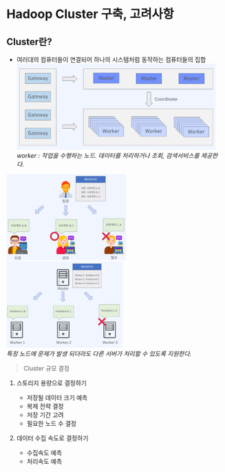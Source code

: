 # Hadoop Cluster 구축, 고려사항

## Cluster란?
- 여러대의 컴퓨터들이 연결되어 하나의 시스템처럼 동작하는 컴퓨터들의 집합
<img src="../img/클러스터%20동작.png" height="200px"></img>  
*worker : 작업을 수행하는 노드. 데이터를 처리하거나 조회, 검색서비스를 제공한다.*

<img src="../img/master%20worker%20architecture.png" height="200px"></img><img src="../img/master%20worker%20architecture2.png" height="200px"></img>  
*특정 노드에 문제가 발생 되더라도 다른 서버가 처리할 수 있도록 지원한다.*

>Cluster 규모 결정
1. 스토리지 용량으로 결정하기
   - 저장될 데이터 크기 예측
   - 복제 전략 결정
   - 저장 기간 고려
   - 필요한 노드 수 결정

2. 데이터 수집 속도로 결정하기
    - 수집속도 예측
    - 처리속도 예측


